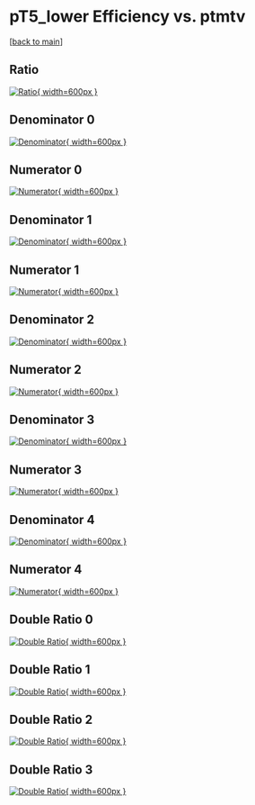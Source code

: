 # pT5_lower Efficiency vs. ptmtv

[[back to main](./)]



## Ratio

[![Ratio](../mtv/var/pT5_lower_base_321_-1_eff_ptmtv.png){ width=600px }](../mtv/var/pT5_lower_base_321_-1_eff_ptmtv.pdf)

## Denominator 0

[![Denominator](../mtv/den/pT5_lower_base_321_-1_eff_ptmtv_den0.png){ width=600px }](../mtv/den/pT5_lower_base_321_-1_eff_ptmtv_den0.pdf)

## Numerator 0

[![Numerator](../mtv/num/pT5_lower_base_321_-1_eff_ptmtv_num0.png){ width=600px }](../mtv/num/pT5_lower_base_321_-1_eff_ptmtv_num0.pdf)

## Denominator 1

[![Denominator](../mtv/den/pT5_lower_base_321_-1_eff_ptmtv_den1.png){ width=600px }](../mtv/den/pT5_lower_base_321_-1_eff_ptmtv_den1.pdf)

## Numerator 1

[![Numerator](../mtv/num/pT5_lower_base_321_-1_eff_ptmtv_num1.png){ width=600px }](../mtv/num/pT5_lower_base_321_-1_eff_ptmtv_num1.pdf)

## Denominator 2

[![Denominator](../mtv/den/pT5_lower_base_321_-1_eff_ptmtv_den2.png){ width=600px }](../mtv/den/pT5_lower_base_321_-1_eff_ptmtv_den2.pdf)

## Numerator 2

[![Numerator](../mtv/num/pT5_lower_base_321_-1_eff_ptmtv_num2.png){ width=600px }](../mtv/num/pT5_lower_base_321_-1_eff_ptmtv_num2.pdf)

## Denominator 3

[![Denominator](../mtv/den/pT5_lower_base_321_-1_eff_ptmtv_den3.png){ width=600px }](../mtv/den/pT5_lower_base_321_-1_eff_ptmtv_den3.pdf)

## Numerator 3

[![Numerator](../mtv/num/pT5_lower_base_321_-1_eff_ptmtv_num3.png){ width=600px }](../mtv/num/pT5_lower_base_321_-1_eff_ptmtv_num3.pdf)

## Denominator 4

[![Denominator](../mtv/den/pT5_lower_base_321_-1_eff_ptmtv_den4.png){ width=600px }](../mtv/den/pT5_lower_base_321_-1_eff_ptmtv_den4.pdf)

## Numerator 4

[![Numerator](../mtv/num/pT5_lower_base_321_-1_eff_ptmtv_num4.png){ width=600px }](../mtv/num/pT5_lower_base_321_-1_eff_ptmtv_num4.pdf)

## Double Ratio 0

[![Double Ratio](../mtv/ratio/pT5_lower_base_321_-1_eff_ptmtv_ratio0.png){ width=600px }](../mtv/ratio/pT5_lower_base_321_-1_eff_ptmtv_ratio0.pdf)

## Double Ratio 1

[![Double Ratio](../mtv/ratio/pT5_lower_base_321_-1_eff_ptmtv_ratio1.png){ width=600px }](../mtv/ratio/pT5_lower_base_321_-1_eff_ptmtv_ratio1.pdf)

## Double Ratio 2

[![Double Ratio](../mtv/ratio/pT5_lower_base_321_-1_eff_ptmtv_ratio2.png){ width=600px }](../mtv/ratio/pT5_lower_base_321_-1_eff_ptmtv_ratio2.pdf)

## Double Ratio 3

[![Double Ratio](../mtv/ratio/pT5_lower_base_321_-1_eff_ptmtv_ratio3.png){ width=600px }](../mtv/ratio/pT5_lower_base_321_-1_eff_ptmtv_ratio3.pdf)

